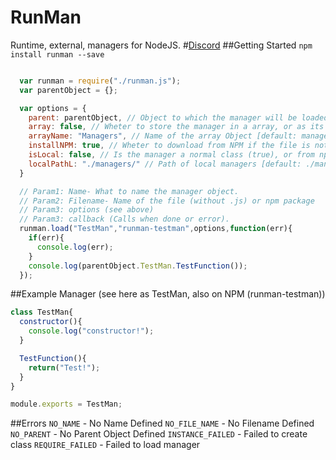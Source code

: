 # RunMan
Runtime, external, managers for NodeJS.
#[Discord](https://discord.gg/0prrdN1joHCrVhdw)
##Getting Started
`npm install runman --save`

```js

  var runman = require("./runman.js");
  var parentObject = {};

  var options = {
    parent: parentObject, // Object to which the manager will be loaded into. [required]
    array: false, // Wheter to store the manager in a array, or as its own object [default: false]
    arrayName: "Managers", // Name of the array Object [default: managers]
    installNPM: true, // Wheter to download from NPM if the file is not found. [default: false]
    isLocal: false, // Is the manager a normal class (true), or from npm (inside node_moduels) [default: true]
    localPathL: "./managers/" // Path of local managers [default: ./managers/]
  }

  // Param1: Name- What to name the manager object.
  // Param2: Filename- Name of the file (without .js) or npm package
  // Param3: options (see above)
  // Param3: callback (Calls when done or error).
  runman.load("TestMan","runman-testman",options,function(err){
    if(err){
      console.log(err);
    }
    console.log(parentObject.TestMan.TestFunction());
  });
```

##Example Manager (see here as TestMan, also on NPM (runman-testman))
```js
class TestMan{
  constructor(){
    console.log("constructor!");
  }

  TestFunction(){
    return("Test!");
  }
}

module.exports = TestMan;

```

##Errors
`NO_NAME` - No Name Defined
`NO_FILE_NAME` - No Filename Defined
`NO_PARENT` - No Parent Object Defined
`INSTANCE_FAILED` - Failed to create class
`REQUIRE_FAILED` - Failed to load manager
